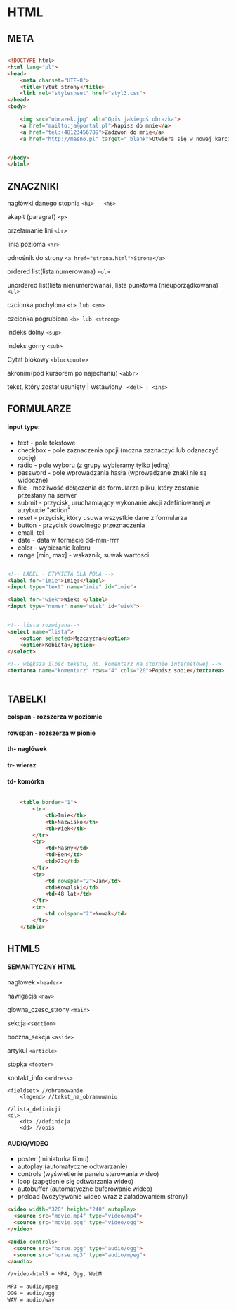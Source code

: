 # HTML

## META
```html

<!DOCTYPE html>
<html lang="pl">
<head>
    <meta charset="UTF-8">
    <title>Tytuł strony</title>
    <link rel="stylesheet" href="styl3.css">
</head>
<body>

    <img src="obrazek.jpg" alt="Opis jakiegoś obrazka">
    <a href="mailto:ja@portal.pl">Napisz do mnie</a>
    <a href="tel:+48123456789">Zadzwon do mnie</a>
    <a href="http://masno.pl" target="_blank">Otwiera się w nowej karcie!</a>


</body>
</html>

```

## ZNACZNIKI

nagłówki danego stopnia
```<h1> - <h6>```

akapit (paragraf)
```<p>```

przełamanie lini
```<br>```

linia pozioma
```<hr>```

odnośnik do strony
```<a href="strona.html">Strona</a>```

ordered list(lista numerowana)
```<ol>```

unordered list(lista nienumerowana), lista punktowa (nieuporządkowana)
```<ul> ```

czcionka pochylona
```<i> lub <em>```

czcionka pogrubiona
```<b> lub <strong>```

indeks dolny
```<sup>```

indeks górny
```<sub>```

Cytat blokowy
```<blockquote> ```

akronim(pod kursorem po najechaniu)
```<abbr> ```

tekst, który został usunięty |  wstawiony
``` <del> | <ins>```

## FORMULARZE

#### input type:
- text - pole tekstowe
- checkbox - pole zaznaczenia opcji (można zaznaczyć lub odznaczyć opcję)
- radio - pole wyboru (z grupy wybieramy tylko jedną)
- password - pole wprowadzania hasła (wprowadzane znaki nie są widoczne)
- file - możliwość dołączenia do formularza pliku, który zostanie przesłany na serwer
- submit - przycisk, uruchamiający wykonanie akcji zdefiniowanej w atrybucie "action"
- reset - przycisk, który usuwa wszystkie dane z formularza
- button - przycisk dowolnego przeznaczenia
- email, tel
- date - data w formacie dd-mm-rrrr
- color - wybieranie koloru
- range [min, max] - wskaznik, suwak wartosci

```html

<!-- LABEL - ETYKIETA DLA POLA -->
<label for="imie">Imię:</label>
<input type="text" name="imie" id="imie">

<label for="wiek">Wiek: </label>
<input type="numer" name="wiek" id="wiek">


<!-- lista rozwijana-->
<select name="lista">
    <option selected>Mężczyzna</option>
    <option>Kobieta</option>
</select>

<!-- większa ilość tekstu, np. komentarz na stornie internetowej -->
<textarea name="komentarz" rows="4" cols="20">Popisz sobie</textarea>



```

## TABELKI
#### colspan - rozszerza w poziomie
#### rowspan - rozszerza w pionie
#### th- nagłówek
#### tr- wiersz
#### td- komórka


```html

    <table border="1">
        <tr>
            <th>Imie</th>
            <th>Nazwisko</th>
            <th>Wiek</th>
        </tr>
        <tr>
            <td>Masny</td>
            <td>Ben</td>
            <td>22</td>
        </tr>
        <tr>
            <td rowspan="2">Jan</td>
            <td>Kowalski</td>
            <td>48 lat</td>
        </tr>
        <tr>
            <td colspan="2">Nowak</td>
        </tr>
    </table>
```
## HTML5
#### SEMANTYCZNY HTML

naglowek
```<header> ```

nawigacja
```<nav> ```

glowna_czesc_strony
```<main>```

sekcja
```<section>```

boczna_sekcja
```<aside>```

artykul
```<article>```

stopka
```<footer>```

kontakt_info
```<address>```


```
<fieldset> //obramowanie
    <legend> //tekst_na_obramowaniu

//lista_definicji
<dl>
    <dt> //definicja
    <dd> //opis
```
#### AUDIO/VIDEO

- poster (miniaturka filmu)
- autoplay (automatyczne odtwarzanie)
- controls (wyświetlenie panelu sterowania wideo)
- loop (zapętlenie się odtwarzania wideo)
- autobuffer (automatyczne buforowanie wideo)
- preload (wczytywanie wideo wraz z załadowaniem strony)

```HTML
<video width="320" height="240" autoplay>
  <source src="movie.mp4" type="video/mp4">
  <source src="movie.ogg" type="video/ogg">
</video>

<audio controls>
  <source src="horse.ogg" type="audio/ogg">
  <source src="horse.mp3" type="audio/mpeg">
</audio>

//video-html5 = MP4, Ogg, WebM

MP3 = audio/mpeg
OGG = audio/ogg
WAV = audio/wav

```